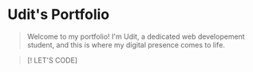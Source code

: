 # Udit's Portfolio

> Welcome to my portfolio! I'm Udit, a dedicated web developement student, and this is where my digital presence comes to life.

> [! LET'S CODE]